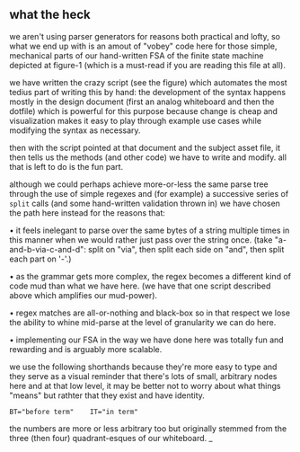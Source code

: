 ## what the heck

we aren't using parser generators for reasons both practical and
lofty, so what we end up with is an amout of "vobey" code here
for those simple, mechanical parts of our hand-written FSA of the
finite state machine depicted at figure-1 (which is a must-read if
you are reading this file at all).

we have written the crazy script (see the figure) which automates
the most tedius part of writing this by hand: the development of the
syntax happens mostly in the design document (first an analog
whiteboard and then the dotfile) which is powerful for this purpose
because change is cheap and visualization makes it easy to play
through example use cases while modifying the syntax as necessary.

then with the script pointed at that document and the subject asset
file, it then tells us the methods (and other code) we have to write
and modify. all that is left to do is the fun part.

although we could perhaps achieve more-or-less the same parse tree
through the use of simple regexes and (for example) a successive
series of `split` calls (and some hand-written validation thrown in)
we have chosen the path here instead for the reasons that:

  • it feels inelegant to parse over the same bytes of a string
    multiple times in this manner when we would rather just pass over
    the string once. (take "a-and-b-via-c-and-d": split on "via",
    then split each side on "and", then split each part on '-'.)

  • as the grammar gets more complex, the regex becomes a different
    kind of code mud than what we have here. (we have that one script
    described above which amplifies our mud-power).

  • regex matches are all-or-nothing and black-box so in that
    respect we lose the ability to whine mid-parse at the level of
    granularity we can do here.

  • implementing our FSA in the way we have done here was totally
    fun and rewarding and is arguably more scalable.

we use the following shorthands because they're more easy to type
and they serve as a visual reminder that there's lots of small,
arbitrary nodes here and at that low level, it may be better not
to worry about what things "means" but rathter that they exist
and have identity.

    BT="before term"    IT="in term"

the numbers are more or less arbitrary too but originally stemmed
from the three (then four) quadrant-esques of our whiteboard.
_

